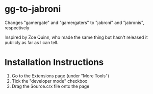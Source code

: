 gg-to-jabroni
=============

Changes "gamergate" and "gamergaters" to "jabroni" and "jabronis", respectively

Inspired by Zoe Quinn, who made the same thing but hasn't released it publicly as far as I can tell.

Installation Instructions
=========================
1) Go to the Extensions page (under "More Tools")  
2) Tick the "developer mode" checkbox  
3) Drag the Source.crx file onto the page  
